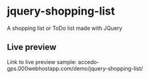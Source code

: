 # jquery-shopping-list
A shopping list or ToDo list made with JQuery

## Live preview
Link to live preview sample:
accedo-gps.000webhostapp.com/demo/jquery-shopping-list/ 